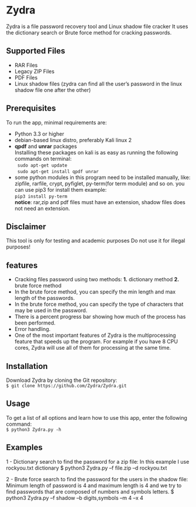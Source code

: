 # Zydra
Zydra is a file password recovery tool and Linux shadow file cracker 
It uses the dictionary search or Brute force method for cracking passwords.
## Supported Files
*	RAR Files
*	Legacy ZIP Files
*	PDF Files
*	Linux shadow files (zydra can find all the user’s password in the linux shadow file one after the other)
## Prerequisites
To run the app, minimal requirements are:
*	Python 3.3 or higher
*	debian-based linux distro, preferably Kali linux 2
*	**qpdf** and **unrar** packages<br /> Installing these packages on kali is as easy as running the following commands on terminal:
	<br />``` sudo apt-get update```
  <br />``` sudo apt-get install qpdf unrar```
*	some python modules in this program need to be installed manually, like:
zipfile, rarfile, crypt, pyfiglet, py-term(for term module) and so on.
you can use pip3 for install them
example: <br />```pip3 install py-term```
<br />**notice**: rar,zip and pdf files must have an extension, shadow files does not need an extension.
## Disclaimer
This tool is only for testing and academic purposes Do not use it for illegal purposes!
## features
*	Cracking files password using two methods:  **1.** dictionary method **2.** brute force method
*	In the brute force method, you can specify the min length and max length of the passwords.
*	 In the brute force method, you can specify the type of characters that may be used in the password.
*	There is a percent progress bar showing how much of the process has been performed.
*	Error handling.
*	One of the most important features of Zydra is the multiprocessing feature that speeds up the program. For example if you have 8 CPU cores, Zydra will use all of them for processing at the same time.
## Installation
Download Zydra by cloning the Git repository:
  <br />```$ git clone https://github.com/Zydra/Zydra.git```
## Usage
To get a list of all options and learn how to use this app, enter the following command:
  <br />```$ python3 Zydra.py -h```
## Examples
1 - Dictionary search to find the password for a zip file:
In this example I use rockyou.txt dictionary
$ python3 Zydra.py –f file.zip –d rockyou.txt
 
2 - Brute force search to find the password for the users in the shadow file:
Minimum length of password is 4 and maximum length is 4 and we try to find passwords that are composed of numbers and symbols letters.
$ python3 Zydra.py –f shadow –b digits,symbols –m 4 –x 4
 		
